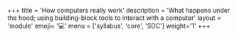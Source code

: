 +++
title = 'How computers really work'
description = 'What happens under the hood; using building-block tools to interact with a computer'
layout = 'module'
emoji= '💻'
menu = ['syllabus', 'core', 'SDC']
weight='1'
+++
